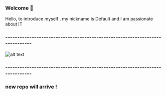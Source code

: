 ### Welcome 👋
Hello, to introduce myself , my nickname is Default and I am passionate about IT
### ----------------------------------------------------------------------------
![alt text](https://media.giphy.com/media/jM4JtQ7GAMnEP2y7K4/giphy.gif)
### ----------------------------------------------------------------------------
### new repo will arrive !
